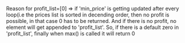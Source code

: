Reason for profit_list=[0] => if 'min_price' is getting updated after every loop(i.e the prices list is sorted in decending order, then no profit is possible, in that case 0 has to be returned. And if there is no profit, no element will get appended to 'profit_list'. So, if there is a default zero in 'profit_list', finally when max() is called it will return 0
